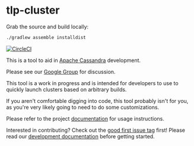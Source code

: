 # tlp-cluster

Grab the source and build locally:

```bash
./gradlew assemble installdist
```

[![CircleCI](https://circleci.com/gh/thelastpickle/tlp-cluster.svg?style=svg)](https://circleci.com/gh/thelastpickle/tlp-cluster)

This is a tool to aid in [Apache Cassandra](https://cassandra.apache.org/) development.  

Please see our [Google Group](https://groups.google.com/d/forum/tlp-dev-tools) for discussion.

This tool is a work in progress and is intended for developers to use to quickly launch clusters based on arbitrary builds.

If you aren't comfortable digging into code, this tool probably isn't for you, as you're very likely going to need to do some customizations.

Please refer to the project [documentation](http://thelastpickle.com/tlp-cluster/) for usage instructions. 

Interested in contributing?  Check out the [good first issue tag](https://github.com/thelastpickle/tlp-cluster/issues?q=is%3Aissue+is%3Aopen+label%3A%22good+first+issue%22) first!  Please read our [development documentation](http://thelastpickle.com/tlp-cluster/development) before getting started.


